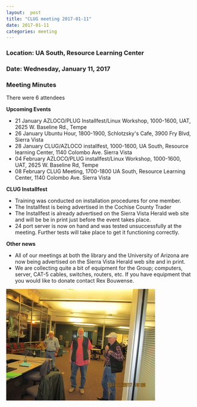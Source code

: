```yaml
---
layout:  post
title: "CLUG meeting 2017-01-11"
date: 2017-01-11
categories: meeting
---
```

### Location: UA South, Resource Learning Center

### Date: Wednesday, January 11, 2017

### Meeting Minutes

There were 6 attendees

**Upcoming Events**

 * 21 January AZLOCO/PLUG Installfest/Linux Workshop, 1000-1600, UAT, 2625 W. Baseline Rd., Tempe
 * 26 January Ubuntu Hour, 1800-1900, Schlotzsky's Cafe, 3900 Fry Blvd, Sierra Vista 
 * 28 January CLUG/AZLOCO installfest, 1000-1600, UA South, Resource learning Center, 1140 Colombo Ave. Sierra Vista
 * 04 February AZLOCO/PLUG installfest/Linux Workshop, 1000-1600, UAT, 2625 W. Baseline Rd, Tempe
 * 08 February CLUG Meeting, 1700-1800 UA South, Resource Learning Center, 1140 Colombo Ave. Sierra Vista
 
**CLUG Installfest**

 * Training was conducted on installation procedures for one member.
 * The Installfest is being advertised in the Cochise County Trader
 * The Installfest is already advertised on the Sierra Vista Herald web site and will be be in print just before the event takes place.
 * 24 port server is now on hand and was tested unsuccessfully at the meeting.  Further tests will take place to get it functioning correctly.
 
**Other news**

 * All of our meetings at both the library and the University of Arizona are now being advertised on the Sierra Vista Herald web site and in print.
 * We are collecting quite a bit of equipment for the Group; computers, server, CAT-5 cables, switches, routers, etc.  If you have equipment that you would like to donate contact Rex Bouwense.
 
  ![alt text](https://raw.githubusercontent.com/CochiseLinuxUsersGroup/CochiseLinuxUsersGroup.github.io/master/images/CLUG_mtg_2017-01-11-400x400.JPG) 
